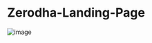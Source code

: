 # Zerodha-Landing-Page
![image](https://github.com/user-attachments/assets/4d841b17-754c-4f0b-a169-205dcaad6a14)
